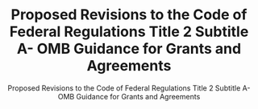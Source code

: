 ---
layout: resources-landing
title: "Proposed Revisions to the Code of Federal Regulations Title 2 Subtitle A- OMB Guidance for Grants and Agreements"
subtitle: "Proposed Revisions to the Code of Federal Regulations Title 2 Subtitle A- OMB Guidance for Grants and Agreements"
doc-link: ../assets/files/CFR-listening-session.pdf
filters: federal-financial-assistance guidance omb 2020
---
